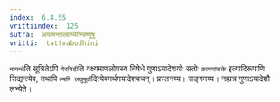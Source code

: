```yaml
---
index:  6.4.55
vrittiindex:  125
sutra:  अयामन्ताल्वाय्येत्न्विष्णुषु
vritti:  tattvabodhini 
---
```


`नामन्ते`ति सूत्रितेऽपि `णेरनिटी`ति वक्ष्यमाणलोपस्य निषेधे गुणाऽयादेशयोः सतोः `कामयांचक्रे` इत्यादिरूपाणि सिद्यन्त्येव, तथापि `ल्यपि लघुपूर्वा`दित्येवमर्थमयादेशवचन्। प्रस्तनय्य। सङ्गमय्य। नह्यत्र गुणाऽयादेशौ लभ्येते। 

